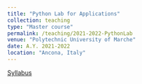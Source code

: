 ```yaml
---
title: "Python Lab for Applications"
collection: teaching
type: "Master course"
permalink: /teaching/2021-2022-PythonLab
venue: "Polytechnic University of Marche"
date: A.Y. 2021-2022
location: "Ancona, Italy"
---
```

[Syllabus](https://lucav48.github.io/files/PythonLabSyllabus.pdf)